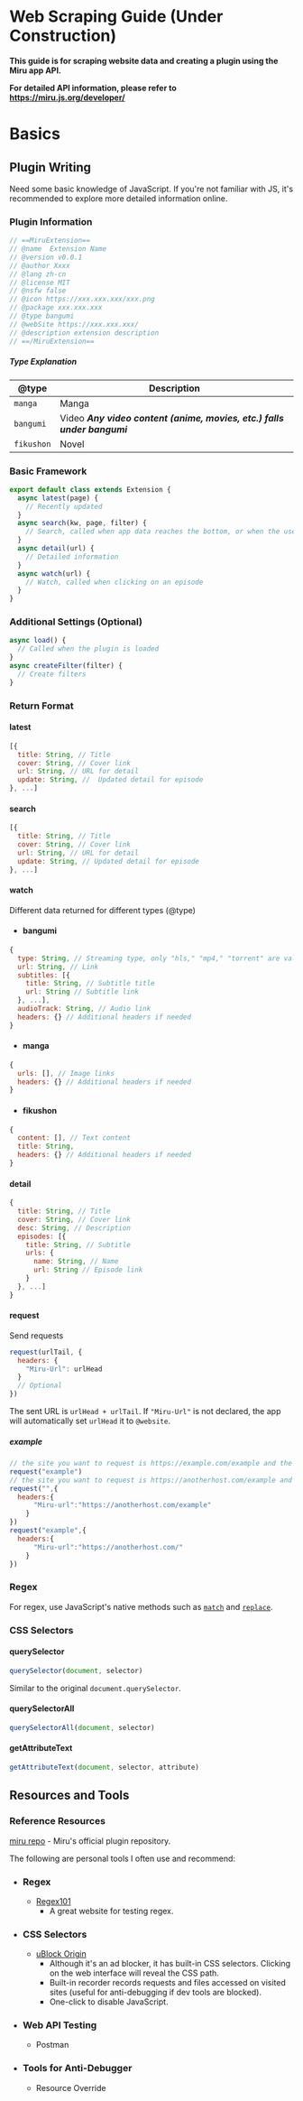 # Web Scraping Guide (Under Construction)
**This guide is for scraping website data and creating a plugin using the Miru app API.**

**For detailed API information, please refer to https://miru.js.org/developer/**

# Basics
## Plugin Writing
Need some basic knowledge of JavaScript. If you're not familiar with JS, it's recommended to explore more detailed information online.

### Plugin Information
```javascript
// ==MiruExtension==
// @name  Extension Name
// @version v0.0.1
// @author Xxxx
// @lang zh-cn
// @license MIT
// @nsfw false
// @icon https://xxx.xxx.xxx/xxx.png
// @package xxx.xxx.xxx
// @type bangumi
// @webSite https://xxx.xxx.xxx/
// @description extension description
// ==/MiruExtension==
```
##### Type Explanation
|     @type     |      Description           |
| ------------- | ------------------------------ |
| `manga`      | Manga       |
| `bangumi`   | Video  ***Any video content (anime, movies, etc.) falls under bangumi***  |
| `fikushon`|       Novel |

### Basic Framework
```javascript
export default class extends Extension {
  async latest(page) {
    // Recently updated
  }
  async search(kw, page, filter) {
    // Search, called when app data reaches the bottom, or when the user uses filters and clicks "confirm"
  }
  async detail(url) {
    // Detailed information
  }
  async watch(url) {
    // Watch, called when clicking on an episode
  }
}
```

### Additional Settings (Optional)
```javascript
async load() {
  // Called when the plugin is loaded
}
async createFilter(filter) {
  // Create filters
}
```

### Return Format
#### latest
```javascript
[{
  title: String, // Title
  cover: String, // Cover link
  url: String, // URL for detail
  update: String, //  Updated detail for episode
}, ...]
```

#### search
```javascript
[{
  title: String, // Title
  cover: String, // Cover link
  url: String, // URL for detail
  update: String, // Updated detail for episode
}, ...]
```

#### watch
Different data returned for different types (@type)
+ #### bangumi
```javascript
{
  type: String, // Streaming type, only "hls," "mp4," "torrent" are valid
  url: String, // Link
  subtitles: [{
    title: String, // Subtitle title
    url: String // Subtitle link
  }, ...],
  audioTrack: String, // Audio link
  headers: {} // Additional headers if needed
}
```

+ #### manga
```javascript
{
  urls: [], // Image links
  headers: {} // Additional headers if needed
}
```

+ #### fikushon
```javascript
{
  content: [], // Text content
  title: String,
  headers: {} // Additional headers if needed
}
```

#### detail
```javascript
{
  title: String, // Title
  cover: String, // Cover link
  desc: String, // Description
  episodes: [{
    title: String, // Subtitle
    urls: {
      name: String, // Name
      url: String // Episode link
    }
  }, ...]
}
```

#### request
Send requests
```javascript
request(urlTail, {
  headers: {
    "Miru-Url": urlHead
  }
  // Optional
})
```
The sent URL is `urlHead + urlTail`. If `"Miru-Url"` is not declared, the app will automatically set `urlHead` it to `@website`.
##### example
```javascript
// the site you want to request is https://example.com/example and the @website is set to htts://example.com/
request("example")
// the site you want to request is https://anotherhost.com/example and the @website is set to htts://example.com/
request("",{
  headers:{
      "Miru-url":"https://anotherhost.com/example"
    }
})
request("example",{
  headers:{
      "Miru-url":"https://anotherhost.com/"
    }
})
```

### Regex
For regex, use JavaScript's native methods such as [`match`](https://developer.mozilla.org/en-US/docs/Web/JavaScript/Reference/Global_Objects/String/match) and [`replace`](https://developer.mozilla.org/en-US/docs/Web/JavaScript/Reference/Global_Objects/String/replace).

### CSS Selectors

#### querySelector
```javascript
querySelector(document, selector)
```
Similar to the original `document.querySelector`.

#### querySelectorAll
```javascript
querySelectorAll(document, selector)
```

#### getAttributeText
```javascript
getAttributeText(document, selector, attribute)
```

## Resources and Tools
### Reference Resources
[miru repo](https://github.com/miru-project/repo) - Miru's official plugin repository.

The following are personal tools I often use and recommend:

+ ### Regex
  + [Regex101](https://regex101.com/)
    + A great website for testing regex.

+ ### CSS Selectors
  + [uBlock Origin](https://github.com/gorhill/uBlock)
    + Although it's an ad blocker, it has built-in CSS selectors. Clicking on the web interface will reveal the CSS path.
    + Built-in recorder records requests and files accessed on visited sites (useful for anti-debugging if  dev tools are blocked).
    + One-click to disable JavaScript.

+ ### Web API Testing
  + Postman

+ ### Tools for Anti-Debugger
  + Resource Override
